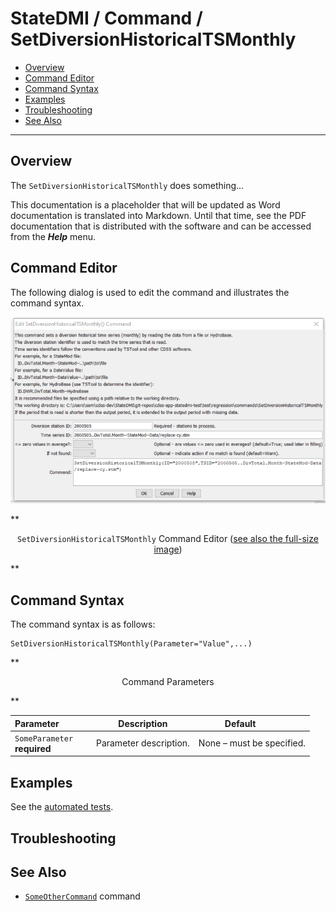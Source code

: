 # StateDMI / Command / SetDiversionHistoricalTSMonthly #

* [Overview](#overview)
* [Command Editor](#command-editor)
* [Command Syntax](#command-syntax)
* [Examples](#examples)
* [Troubleshooting](#troubleshooting)
* [See Also](#see-also)

-------------------------

## Overview ##

The `SetDiversionHistoricalTSMonthly` does something...

This documentation is a placeholder that will be updated as Word documentation is translated into Markdown.
Until that time, see the PDF documentation that is distributed with the software and can be accessed
from the ***Help*** menu.

## Command Editor ##

The following dialog is used to edit the command and illustrates the command syntax.

![SetDiversionHistoricalTSMonthly](SetDiversionHistoricalTSMonthly.png)

**<p style="text-align: center;">
`SetDiversionHistoricalTSMonthly` Command Editor (<a href="../SetDiversionHistoricalTSMonthly.png">see also the full-size image</a>)
</p>**

## Command Syntax ##

The command syntax is as follows:

```text
SetDiversionHistoricalTSMonthly(Parameter="Value",...)
```
**<p style="text-align: center;">
Command Parameters
</p>**

| **Parameter**&nbsp;&nbsp;&nbsp;&nbsp;&nbsp;&nbsp;&nbsp;&nbsp;&nbsp;&nbsp;&nbsp;&nbsp; | **Description** | **Default**&nbsp;&nbsp;&nbsp;&nbsp;&nbsp;&nbsp;&nbsp;&nbsp;&nbsp;&nbsp; |
| --------------|-----------------|----------------- |
|`SomeParameter`<br>**required**|Parameter description.|None – must be specified.|

## Examples ##

See the [automated tests](https://github.com/OpenWaterFoundation/cdss-app-statedmi-main/tree/master/test/regression/commands/SetDiversionHistoricalTSMonthly).

## Troubleshooting ##

## See Also ##

* [`SomeOtherCommand`](../SomeOtherCommand/SomeOtherCommand) command
